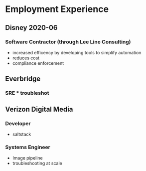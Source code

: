 
# Employment Experience
## Disney 2020-06
### Software Contractor (through Lee Line Consulting)
* increased efficency by developing tools to simplify automation
* reduces cost
* compliance enforcement

## Everbridge
### SRE * troubleshot

## Verizon Digital Media
### Developer
* saltstack

### Systems Engineer
* Image pipeline
* troubleshooting at scale
<!--stackedit_data:
eyJoaXN0b3J5IjpbMjUzNzExNjkxLC0xMzQ3ODg4MjI0LDE4OD
gwMDM1MzMsMTMwMjM2Mzg4M119
-->